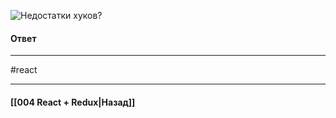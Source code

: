 ![Недостатки хуков?](https://youtu.be/__neFkxAO9s?t=793)

#### Ответ


____
#react

____

#### [[004 React + Redux|Назад]]